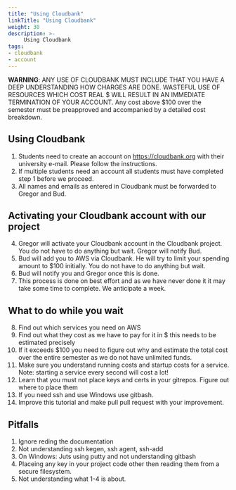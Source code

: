 ```yaml
---
title: "Using Cloudbank"
linkTitle: "Using Cloudbank"
weight: 30
description: >-
     Using Cloudbank
tags:
- cloudbank
- account
---
```


**WARNING**: ANY USE OF CLOUDBANK MUST INCLUDE THAT YOU HAVE A DEEP
UNDERSTANDING HOW CHARGES ARE DONE. WASTEFUL USE OF RESOURCES WHICH
COST REAL $ WILL RESULT IN AN IMMEDIATE TERMINATION OF YOUR
ACCOUNT. Any cost above $100 over the semester must be preapproved and
accompanied by a detailed cost breakdown. 


## Using Cloudbank

1. Students need to create an account on https://cloudbank.org with
   their university e-mail. Please follow the instructions.
2. If multiple students need an account all students must have completed step 1 before we proceed.
3. All names and emails as entered in Cloudbank must be forwarded to Gregor and Bud.

## Activating your Cloudbank account with our project

4. Gregor will activate your Cloudbank account in the Cloudbank
   project. You do not have to do anything but wait. Gregor will
   notify Bud.
5. Bud will add you to AWS via Cloudbank. He will try to limit your
   spending amount to $100 initially. You do not have to do 
   anything but wait.
6. Bud will notify you and Gregor once this is done.
7. This process is done on best effort and as we have never done it it
   may take some time to complete. We anticipate a week.

## What to do while you wait

8. Find out which services you need on AWS
9. Find out what they cost as we have to pay for it in $ this needs to
   be estimated precisely
10. If it exceeds $100 you need to figure out why and estimate the total
    cost over the entire semester as we do not have unlimited funds.
11. Make sure you understand running costs and startup costs for a
    service. Note: starting a service every second will cost a lot!
12. Learn that you must not place keys and certs in your
    gitrepos. Figure out where to place them
13. If you need ssh and use Windows use gitbash.
14. Improve this tutorial and make pull pull request with your improvement.

## Pitfalls

1. Ignore reding the documentation
2. Not understanding ssh kegen, ssh agent, ssh-add
3. On Windows: Juts using putty and not understanding gitbash
4. Placeing any key in your project code other then reading them from a secure filesystem.
5. Not understanding what 1-4 is about.




